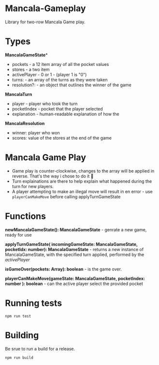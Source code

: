 # Mancala-Gameplay 
Library for two-row Mancala Game play.

# Types 

**MancalaGameState***
* pockets - a 12 item array of all the pocket values
* stores - a two item
* activePlayer - 0 or 1 - (player 1 is "0")
* turns: - an array of the turns as they were taken
* resolution?: - an object that outlines the winner of the game

**MancalaTurn**
* player - player who took the turn
* pocketIndex - pocket that the player selected
* explanation - human-readable explanation of how the 

**MancalaResolution**
* winner: player who won
* scores: value of the stores at the end of the game

# Mancala Game Play
* Game play is counter-clockwise, changes to the array will be applied in reverse. That's the way i chose to do it :shrug:
* Turn explainations are there to help explain what happened during the turn for new players. 
* A player attempting to make an illegal move will result in en error - use `playerCanMakeMove` before calling applyTurnGameState

# Functions 
__newMancalaGameState(): MancalaGameState__ - genrate a new game, ready for use

__applyTurnGameState( incomingGameState: MancalaGameState, pocketIdx: number): MancalaGameState__ - returns a new instance of MancalaGameState, with the specified turn applied, performed by the _activePlayer_ 

__isGameOver(pockets: Array<number>): boolean__ - is the game over.

__playerCanMakeMove(gameState: MancalaGameState, pocketIndex: number ): boolean__ - can the active player select the provided pocket

# Running tests 

```
npm run test
```

# Building
Be srue to run a build for a release.

```
npm run build
```

